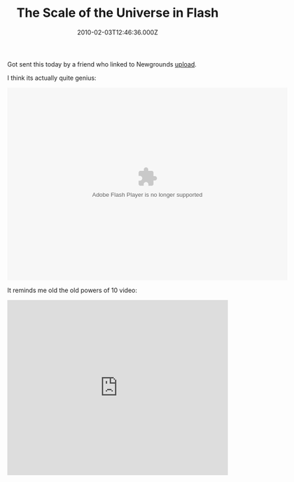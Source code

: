 ﻿---
coverImage: /images/fallback-post-header.png
date: "2010-02-03T12:46:36.000Z"
tags:
  - experiment
  - flash
  - fun
  - interesting
  - physics
  - video
title: The Scale of the Universe in Flash
oldUrl: /fun-amp-videos/the-scale-of-the-universe-in-flash
---

Got sent this today by a friend who linked to Newgrounds [upload](https://www.newgrounds.com/portal/view/525347).

<!-- more -->

I think its actually quite genius:

<object classid="clsid:d27cdb6e-ae6d-11cf-96b8-444553540000" width="640" height="440" codebase="https://download.macromedia.com/pub/shockwave/cabs/flash/swflash.cab#version=6,0,40,0"><param name="src" value="https://www.mikecann.blog/wp-content/uploads/2010/02/525347_scale_of_universe_ng.swf" /><embed type="application/x-shockwave-flash" width="640" height="440" src="/wp-content/uploads/2010/02/525347_scale_of_universe_ng.swf"> </embed></object>

It reminds me old the old powers of 10 video:

<iframe width="100%" height="400" src="https://www.youtube.com/embed/A2cmlhfdxuY" frameborder="0" allow="accelerometer; autoplay; clipboard-write; encrypted-media; gyroscope; picture-in-picture" allowfullscreen></iframe>
